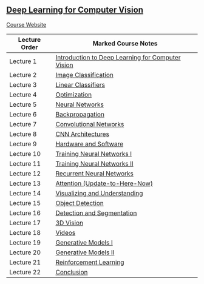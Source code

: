 ## [Deep Learning for Computer Vision](https://www.youtube.com/watch?v=dJYGatp4SvA&list=PL5-TkQAfAZFbzxjBHtzdVCWE0Zbhomg7r)

[Course Website](https://web.eecs.umich.edu/~justincj/teaching/eecs498/FA2020/)

Lecture Order| Marked Course Notes
--- | --- |
Lecture 1 | [Introduction to Deep Learning for Computer Vision](https://drive.google.com/file/d/1WNIROKvdkBtxKLBTBv-MeV_EoP3QTf9F/view?usp=sharing)
Lecture 2 | [Image Classification](https://drive.google.com/file/d/1W1nCFIS5j2ZIdVUIhLAeC6Nzr03wTuNN/view?usp=sharing)
Lecture 3 | [Linear Classifiers](https://drive.google.com/file/d/1E5lzOTC_iaAWcyW2HlcWToN0uUBRtnk3/view?usp=sharing)
Lecture 4 | [Optimization](https://drive.google.com/file/d/1qE_fMj0oAbfHm69V2hYbriksjXYkRY0D/view?usp=sharing)
Lecture 5 | [Neural Networks](https://drive.google.com/file/d/1b_vYdkpB21ezuoOo8UzRmqvTdbL_zdmR/view?usp=sharing)
Lecture 6 | [Backpropagation](https://drive.google.com/file/d/1rpMqzAIiXB5wLlw-JNNvjbEuxvlrRmry/view?usp=sharing)
Lecture 7 | [Convolutional Networks](https://drive.google.com/file/d/1-Mc3HGWSYrNv2HOjhOVSE7dNJEZIBkf6/view?usp=sharing)
Lecture 8 | [CNN Architectures](https://drive.google.com/file/d/1_2e11Ixk3L7Vaz0XBwrOGZxEt4qAC12p/view?usp=sharing)
Lecture 9 | [Hardware and Software](https://drive.google.com/file/d/1stt5P2NvSAMM3cYXNqSvCYAH-q5Mm9Ph/view?usp=sharing)
Lecture 10 | [Training Neural Networks I](https://drive.google.com/file/d/1Ffu5sS-_VkOM7x1XqjIyvzIaAaXqEsDw/view?usp=sharing)
Lecture 11 | [Training Neural Networks II](https://drive.google.com/file/d/12sqUOCBjbgJQsmAjTJgTXMa7_31N_2SI/view?usp=sharing)
Lecture 12 | [Recurrent Neural Networks](https://drive.google.com/file/d/1WZ69vBBRVizGZTlUkVsv_8GA9W8UA9Fv/view?usp=sharing)
Lecture 13 | [Attention (Update-to-Here-Now)](https://drive.google.com/file/d/1EmmhwUcGTjAyI35dq1e75jyEdWZLAMd2/view?usp=sharing)
Lecture 14 | [Visualizing and Understanding]()
Lecture 15 | [Object Detection]()
Lecture 16 | [Detection and Segmentation]()
Lecture 17 | [3D Vision]()
Lecture 18 | [Videos]()
Lecture 19 | [Generative Models I]()
Lecture 20 | [Generative Models II]()
Lecture 21 | [Reinforcement Learning]()
Lecture 22 | [Conclusion]()
